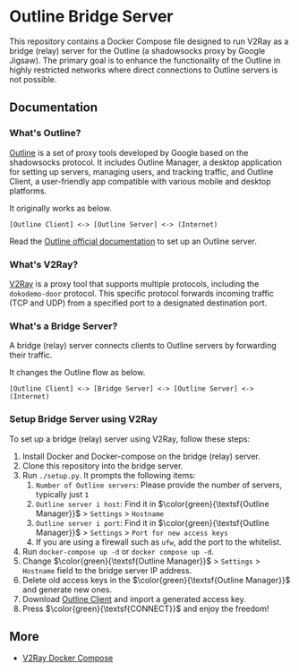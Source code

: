 # Outline Bridge Server

This repository contains a Docker Compose file designed to run V2Ray as a bridge (relay) server for the Outline (a shadowsocks proxy by Google Jigsaw).
The primary goal is to enhance the functionality of the Outline in highly restricted networks where direct connections to Outline servers is not possible.

## Documentation

### What's Outline?

[Outline](https://getoutline.org) is a set of proxy tools developed by Google based on the shadowsocks protocol.
It includes Outline Manager, a desktop application for setting up servers, managing users, and tracking traffic, and Outline Client,
a user-friendly app compatible with various mobile and desktop platforms.

It originally works as below.

```
[Outline Client] <-> [Outline Server] <-> (Internet)
```

Read the [Outline official documentation](https://getoutline.org/get-started) to set up an Outline server.

### What's V2Ray?

[V2Ray](https://github.com/v2fly/v2ray-core) is a proxy tool that supports multiple protocols, including the `dokodemo-door` protocol.
This specific protocol forwards incoming traffic (TCP and UDP) from a specified port to a designated destination port.

### What's a Bridge Server?

A bridge (relay) server connects clients to Outline servers by forwarding their traffic.

It changes the Outline flow as below.

```
[Outline Client] <-> [Bridge Server] <-> [Outline Server] <-> (Internet)
```

### Setup Bridge Server using V2Ray

To set up a bridge (relay) server using V2Ray, follow these steps:

1. Install Docker and Docker-compose on the bridge (relay) server.
1. Clone this repository into the bridge server.
1. Run `./setup.py`. It prompts the following items:
    1. `Number of Outline servers`: Please provide the number of servers, typically just `1`
    1. `Outline server i host`: Find it in $\color{green}{\textsf{Outline Manager}}$ > `Settings` > `Hostname`
    1. `Outline server i port`: Find it in $\color{green}{\textsf{Outline Manager}}$ > `Settings` > `Port for new access keys`
    1. If you are using a firewall such as `ufw`, add the port to the whitelist.
1. Run `docker-compose up -d` or `docker compose up -d`.
1. Change $\color{green}{\textsf{Outline Manager}}$ > `Settings` > `Hostname` field to the bridge server IP address.
1. Delete old access keys in the $\color{green}{\textsf{Outline Manager}}$ and generate new ones.
1. Download [Outline Client](https://getoutline.org/get-started/#step-3) and import a generated access key.
1. Press $\color{green}{\textsf{CONNECT}}$ and enjoy the freedom!

## More

* [V2Ray Docker Compose](https://github.com/miladrahimi/v2ray-docker-compose)
